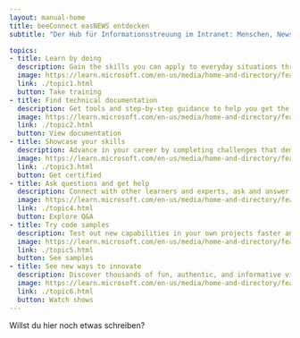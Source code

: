 ```yaml
---
layout: manual-home
title: beeConnect easNEWS entdecken
subtitle: "Der Hub für Informationsstreuung im Intranet: Menschen, News und Spannung zentral organisiert"

topics:
- title: Learn by doing
  description: Gain the skills you can apply to everyday situations through hands-on training personalized to your needs, at your own pace or with our global network of learning partners.
  image: https://learn.microsoft.com/en-us/media/home-and-directory/featured-training_dark.jpg?branch=live
  link: ./topic1.html
  button: Take training
- title: Find technical documentation
  description: Get tools and step-by-step guidance to help you get the most from Microsoft products such as Azure, Windows, Office, Dynamics, Power Apps, Teams, and more.
  image: https://learn.microsoft.com/en-us/media/home-and-directory/featured-documentation_dark.jpg?branch=live
  link: ./topic2.html
  button: View documentation
- title: Showcase your skills
  description: Advance in your career by completing challenges that demonstrate your expertise. Earn globally recognized and industry-endorsed certifications, and showcase them to your network.
  image: https://learn.microsoft.com/en-us/media/home-and-directory/featured-cert_dark.jpg?branch=live
  link: ./topic3.html
  button: Get certified
- title: Ask questions and get help
  description: Connect with other learners and experts, ask and answer questions, share resources, and learn together.
  image: https://learn.microsoft.com/en-us/media/home-and-directory/featured-qna_dark.jpg?branch=live
  link: ./topic4.html
  button: Explore Q&A
- title: Try code samples
  description: Test out new capabilities in your own projects faster and easier with code samples that bring Microsoft technology to life.
  image: https://learn.microsoft.com/en-us/media/home-and-directory/featured-samples_dark.jpg?branch=live
  link: ./topic5.html
  button: See samples
- title: See new ways to innovate
  description: Discover thousands of fun, authentic, and informative videos by Microsoft and community experts that help you and your team find inventive ways to use technology.
  image: https://learn.microsoft.com/en-us/media/home-and-directory/featured-shows_dark.jpg?branch=live
  link: ./topic6.html
  button: Watch shows
---
```


Willst du hier noch etwas schreiben?